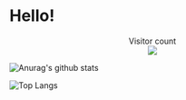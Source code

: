 # Hello!

<p align="center"> 
  Visitor count<br>
  <img src="https://profile-counter.glitch.me/felix990302/count.svg" />
</p>

![Anurag's github stats](https://github-readme-stats.vercel.app/api?username=felix990302&count_private=true&show_icons=true&theme=radical)

![Top Langs](https://github-readme-stats.vercel.app/api/top-langs/?username=felix990302&theme=radical)
